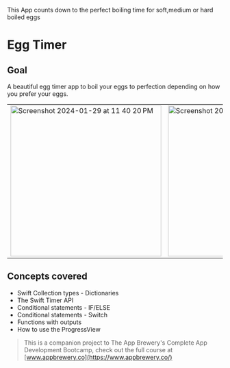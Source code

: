 This App counts down to the perfect boiling time for soft,medium or hard boiled eggs 
# Egg Timer
## Goal

A beautiful egg timer app to boil your eggs to perfection depending on how you prefer your eggs. 
<table>
  <tr>
    <td><img width="352"  style="display: block;" alt="Screenshot 2024-01-29 at 11 40 20 PM" src="https://github.com/jjcode22/BoiledEggTimer-iOS/assets/108716229/8336d801-ea7d-4c86-a433-93d40c852ebb">  
    </td>
    <td>
    <img width="352"  style="display: block;" alt="Screenshot 2024-01-29 at 11 46 31 PM" src="https://github.com/jjcode22/BoiledEggTimer-iOS/assets/108716229/36f95ec7-047f-438b-a6e3-b2a89f66bb05">
    </td>
  </tr>
</table>










## Concepts covered

* Swift Collection types - Dictionaries
* The Swift Timer API
* Conditional statements - IF/ELSE
* Conditional statements - Switch
* Functions with outputs
* How to use the ProgressView
  



>This is a companion project to The App Brewery's Complete App Development Bootcamp, check out the full course at [www.appbrewery.co](https://www.appbrewery.co/)


